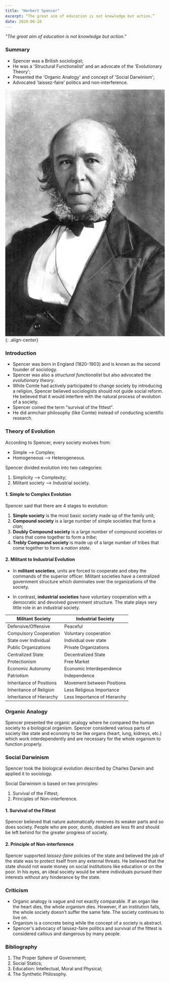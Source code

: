 ```yaml
---
title: "Herbert Spencer"
excerpt: “The great aim of education is not knowledge but action.”
date: 2020-06-28
---
```


*"The great aim of education is not knowledge but action."*

### Summary

- Spencer was a British sociologist;
- He was a 'Structural Functionalist' and an advocate of the 'Evolutionary Theory';
- Presented the 'Organic Analogy' and concept of 'Social Darwinism';
- Advocated 'laissez-faire' politics and non-interference.

![image-center](/images/sociology/herbert_spencer_1.jpg){: .align-center}

### Introduction

- Spencer was born in England (1820-1903) and is known as the second founder of sociology.
- Spencer was also a *structural functionalist* but also advocated the *evolutionary theory*.
- While Comte had actively participated to change society by introducing a religion, Spencer believed sociologists should not guide social reform. He believed that it would interfere with the natural process of evolution of a society.
- Spencer coined the term "survival of the fittest".
- He did armchair philosophy (like Comte) instead of conducting scientific research.

### Theory of Evolution

According to Spencer, every society evolves from:
- Simple --> Complex;
- Homogeneous --> Heterogeneous.

Spencer divided evolution into two categories:
1. Simplicity --> Complexity;
2. Militant society --> Industrial society.

#### 1. Simple to Complex Evolution

Spencer said that there are 4 stages to evolution:
1. **Simple society** is the most basic society made up of the family unit;
2. **Compound society** is a large number of simple societies that form a *clan*;
3. **Doubly Compound society** is a large number of compound societies or clans that come together to form a *tribe*;
4. **Trebly Compound society** is made up of a large number of tribes that come together to form a *nation state*.

#### 2. Militant to Industrial Evolution

- In **militant societies**, units are forced to cooperate and obey the commands of the superior officer. Militant societies have a centralized government structure which dominates over the organizations of the society.

- In contrast, **industrial societies** have voluntary cooperation with a democratic and devolved government structure. The state plays very little role in an industrial society.

| Militant Society | Industrial Society |
|------- | ---------|
| Defensive/Offensive | Peaceful |
| Compulsory Cooperation | Voluntary cooperation |
| State over Individual | Individual over state |
| Public Organizations | Private Organizations |
| Centralized State | Decentralized State |
| Protectionism | Free Market |
| Economic Autonomy | Economic Interdependence |
| Patriotism | Independence |
| Inheritance of Positions | Movement between Positions |
| Inheritance of Religion | Less Religious Importance |
| Inheritance of Hierarchy | Less Importance of Hierarchy |

### Organic Analogy

Spencer presented the organic analogy where he compared the human society to a biological organism. Spencer considered various parts of society like state and economy to be like organs (heart, lung, kidneys, etc.) which work interdependently and are necessary for the whole organism to function properly.

### Social Darwinism

Spencer took the biological evolution described by Charles Darwin and applied it to sociology.

Social Darwinism is based on two principles:
1. Survival of the Fittest;
2. Principles of Non-interference.

#### 1. Survival of the Fittest

Spencer believed that nature automatically removes its weaker parts and so does society. People who are poor, dumb, disabled are less fit and should be left behind for the greater progress of society.

#### 2. Principle of Non-interference

Spencer supported *laissez-faire* policies of the state and believed the job of the state was to protect itself from any external threats. He believed that the state should not waste money on social institutions like education or on the poor. In his eyes, an ideal society would be where individuals pursued their interests without any hinderance by the state.

### Criticism

- Organic analogy is vague and not exactly comparable. If an organ like the heart dies, the whole organism dies. However, if an institution falls, the whole society doesn't suffer the same fate. The society continues to live on.
- Organism is a concrete being while the concept of a society is abstract.
- Spencer's advocacy of laissez-faire politics and survival of the fittest is considered callous and dangerous by many people.

### Bibliography
1. The Proper Sphere of Government;
2. Social Statics;
3. Education: Intellectual, Moral and Physical;
4. The Synthetic Philosophy.
